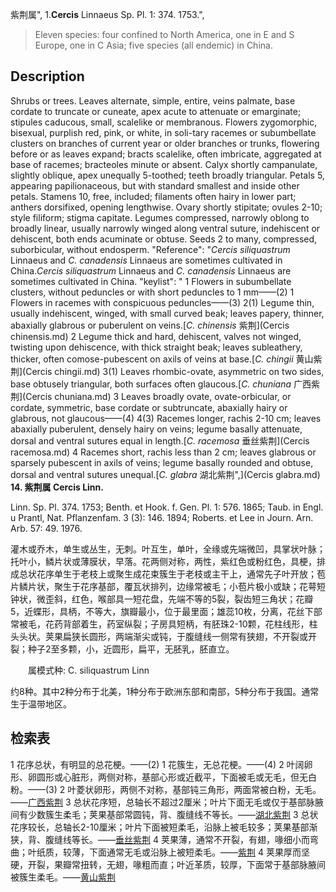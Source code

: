 紫荆属",
1.**Cercis** Linnaeus Sp. Pl. 1: 374. 1753.",

> Eleven species: four confined to North America, one in E and S Europe, one in C Asia; five species (all endemic) in China.

## Description
Shrubs or trees. Leaves alternate, simple, entire, veins palmate, base cordate to truncate or cuneate, apex acute to attenuate or emarginate; stipules caducous, small, scalelike or membranous. Flowers zygomorphic, bisexual, purplish red, pink, or white, in soli-tary racemes or subumbellate clusters on branches of current year or older branches or trunks, flowering before or as leaves expand; bracts scalelike, often imbricate, aggregated at base of racemes; bracteoles minute or absent. Calyx shortly campanulate, slightly oblique, apex unequally 5-toothed; teeth broadly triangular. Petals 5, appearing papilionaceous, but with standard smallest and inside other petals. Stamens 10, free, included; filaments often hairy in lower part; anthers dorsifixed, opening lengthwise. Ovary shortly stipitate; ovules 2-10; style filiform; stigma capitate. Legumes compressed, narrowly oblong to broadly linear, usually narrowly winged along ventral suture, indehiscent or dehiscent, both ends acuminate or obtuse. Seeds 2 to many, compressed, suborbicular, without endosperm.
  "Reference": "*Cercis siliquastrum* Linnaeus and *C. canadensis* Linnaeus are sometimes cultivated in China.*Cercis siliquastrum* Linnaeus and *C. canadensis* Linnaeus are sometimes cultivated in China.
  "keylist": "
1 Flowers in subumbellate clusters, without peduncles or with short peduncles to 1 mm——(2)
1 Flowers in racemes with conspicuous peduncles——(3)
2(1) Legume thin, usually indehiscent, winged, with small curved beak; leaves papery, thinner, abaxially glabrous or puberulent on veins.[*C. chinensis* 紫荆](Cercis chinensis.md)
2 Legume thick and hard, dehiscent, valves not winged, twisting upon dehiscence, with thick straight beak; leaves subleathery, thicker, often comose-pubescent on axils of veins at base.[*C. chingii* 黄山紫荆](Cercis chingii.md)
3(1) Leaves rhombic-ovate, asymmetric on two sides, base obtusely triangular, both surfaces often glaucous.[*C. chuniana* 广西紫荆](Cercis chuniana.md)
3 Leaves broadly ovate, ovate-orbicular, or cordate, symmetric, base cordate or subtruncate, abaxially hairy or glabrous, not glaucous——(4)
4(3) Racemes longer, rachis 2-10 cm; leaves abaxially puberulent, densely hairy on veins; legume basally attenuate, dorsal and ventral sutures equal in length.[*C. racemosa* 垂丝紫荆](Cercis racemosa.md)
4 Racemes short, rachis less than 2 cm; leaves glabrous or sparsely pubescent in axils of veins; legume basally rounded and obtuse, dorsal and ventral sutures unequal.[*C. glabra* 湖北紫荆",](Cercis glabra.md)
**14. 紫荆属 Cercis Linn.**

Linn. Sp. Pl. 374. 1753; Benth. et Hook. f. Gen. Pl. 1: 576. 1865; Taub. in Engl. u Prantl, Nat. Pflanzenfam. 3 (3): 146. 1894; Roberts. et Lee in Journ. Arn. Arb. 57: 49. 1976.

灌木或乔木，单生或丛生，无刺。叶互生，单叶，全缘或先端微凹，具掌状叶脉；托叶小，鳞片状或薄膜状，早落。花两侧对称，两性，紫红色或粉红色，具梗，排成总状花序单生于老枝上或聚生成花束簇生于老枝或主干上，通常先子叶开放；苞片鳞片状，聚生于花序基部，覆瓦状排列，边缘常被毛；小苞片极小或缺；花萼短钟状，微歪斜，红色，喉部具一短花盘，先端不等的5裂，裂齿短三角状；花瓣5，近蝶形，具柄，不等大，旗瓣最小，位于最里面；雄蕊10枚，分离，花丝下部常被毛，花药背部着生，药室纵裂；子房具短柄，有胚珠2-10颗，花柱线形，柱头头状。荚果扁狭长圆形，两端渐尖或钝，于腹缝线一侧常有狭翅，不开裂或开裂；种子2至多颗，小，近圆形，扁平，无胚乳，胚直立。
<p style='text-indent:28px'>属模式种: C. siliquastrum Linn

约8种。其中2种分布于北美，1种分布于欧洲东部和南部，5种分布于我国。通常生于温带地区。

## 检索表

1 花序总状，有明显的总花梗。——(2)
1 花簇生，无总花梗。——(4)
2 叶阔卵形、卵圆形或心脏形，两侧对称，基部心形或近截平，下面被毛或无毛，但无白粉。——(3)
2 叶菱状卵形，两侧不对称，基部钝三角形，两面常被白粉，无毛。——[广西紫荆](Cercis%20chuniana.md)
3 总状花序短，总轴长不超过2厘米；叶片下面无毛或仅于基部脉腋间有少数簇生柔毛；荚果基部常圆钝，背、腹缝线不等长。——[湖北紫荆](Cercis%20glabra.md)
3 总状花序较长，总轴长2-10厘米；叶片下面被短柔毛，沿脉上被毛较多；荚果基部渐狭，背、腹缝线等长。——[垂丝紫荆](Cercis%20racemosa.md)
4 荚果薄，通常不开裂，有翅，喙细小而弯曲；叶纸质，较薄，下面通常无毛或沿脉上被短柔毛。——[紫荆](Cercis%20chinensis.md)
4 荚果厚而坚硬，开裂，果瓣常扭转，无翅，喙粗而直；叶近革质，较厚，下面常于基部脉腋间被簇生柔毛。——[黄山紫荆](Cercis%20chingii.md)
